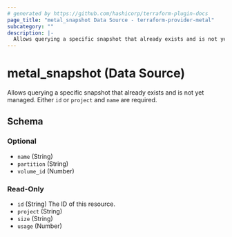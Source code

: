 ```yaml
---
# generated by https://github.com/hashicorp/terraform-plugin-docs
page_title: "metal_snapshot Data Source - terraform-provider-metal"
subcategory: ""
description: |-
  Allows querying a specific snapshot that already exists and is not yet managed. Either id or project and name are required.
---
```


# metal_snapshot (Data Source)

Allows querying a specific snapshot that already exists and is not yet managed. Either `id` or `project` and `name` are required.



<!-- schema generated by tfplugindocs -->
## Schema

### Optional

- `name` (String)
- `partition` (String)
- `volume_id` (Number)

### Read-Only

- `id` (String) The ID of this resource.
- `project` (String)
- `size` (String)
- `usage` (Number)
